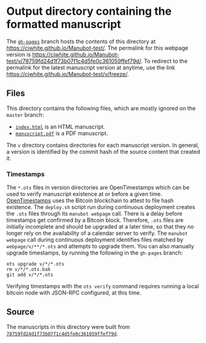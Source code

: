 # Output directory containing the formatted manuscript

The [`gh-pages`](https://github.com/ciwhite/Manubot-test/tree/gh-pages) branch hosts the contents of this directory at <https://ciwhite.github.io/Manubot-test/>.
The permalink for this webpage version is <https://ciwhite.github.io/Manubot-test/v/78759fd24d1f73b07f1c4d5fe0c361059ffef79d/>.
To redirect to the permalink for the latest manuscript version at anytime, use the link <https://ciwhite.github.io/Manubot-test/v/freeze/>.

## Files

This directory contains the following files, which are mostly ignored on the `master` branch:

+ [`index.html`](index.html) is an HTML manuscript.
+ [`manuscript.pdf`](manuscript.pdf) is a PDF manuscript.

The `v` directory contains directories for each manuscript version.
In general, a version is identified by the commit hash of the source content that created it.

### Timestamps

The `*.ots` files in version directories are OpenTimestamps which can be used to verify manuscript existence at or before a given time.
[OpenTimestamps](https://opentimestamps.org/) uses the Bitcoin blockchain to attest to file hash existence.
The `deploy.sh` script run during continuous deployment creates the `.ots` files through its `manubot webpage` call.
There is a delay before timestamps get confirmed by a Bitcoin block.
Therefore, `.ots` files are initially incomplete and should be upgraded at a later time, so that they no longer rely on the availability of a calendar server to verify.
The `manubot webpage` call during continuous deployment identifies files matched by `webpage/v/**/*.ots` and attempts to upgrade them.
You can also manually upgrade timestamps, by running the following in the `gh-pages` branch:

```shell
ots upgrade v/*/*.ots
rm v/*/*.ots.bak
git add v/*/*.ots
```

Verifying timestamps with the `ots verify` command requires running a local bitcoin node with JSON-RPC configured, at this time.

## Source

The manuscripts in this directory were built from
[`78759fd24d1f73b07f1c4d5fe0c361059ffef79d`](https://github.com/ciwhite/Manubot-test/commit/78759fd24d1f73b07f1c4d5fe0c361059ffef79d).

